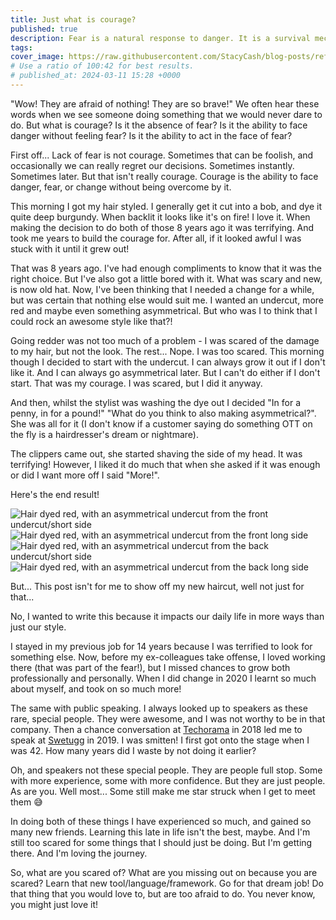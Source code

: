 ```yaml
---
title: Just what is courage?
published: true
description: Fear is a natural response to danger. It is a survival mechanism that is triggered when we are in danger. Courage is the ability to face danger, fear, or change without being overcome by it. It is the ability to act in the face of fear.
tags: 
cover_image: https://raw.githubusercontent.com/StacyCash/blog-posts/refs/heads/main/general/2024/feel-the-fear/cover-image.jpg
# Use a ratio of 100:42 for best results.
# published_at: 2024-03-11 15:28 +0000
---
```


"Wow! They are afraid of nothing! They are so brave!" We often hear these words when we see someone doing something that we would never dare to do. But what is courage? Is it the absence of fear? Is it the ability to face danger without feeling fear? Is it the ability to act in the face of fear?

First off... Lack of fear is not courage. Sometimes that can be foolish, and occasionally we can really regret our decisions. Sometimes instantly. Sometimes later. But that isn't really courage. Courage is the ability to face danger, fear, or change without being overcome by it.

This morning I got my hair styled. I generally get it cut into a bob, and dye it quite deep burgundy. When backlit it looks like it's on fire! I love it. When making the decision to do both of those 8 years ago it was terrifying. And took me years to build the courage for. After all, if it looked awful I was stuck with it until it grew out!

That was 8 years ago. I've had enough compliments to know that it was the right choice. But I've also got a little bored with it. What was scary and new, is now old hat. Now, I've been thinking that I needed a change for a while, but was certain that nothing else would suit me. I wanted an undercut, more red and maybe even something asymmetrical. But who was I to think that I could rock an awesome style like that?!

Going redder was not too much of a problem - I was scared of the damage to my hair, but not the look. The rest... Nope. I was too scared. This morning though I decided to start with the undercut. I can always grow it out if I don't like it. And I can always go asymmetrical later. But I can't do either if I don't start. That was my courage. I was scared, but I did it anyway.

And then, whilst the stylist was washing the dye out I decided "In for a penny, in for a pound!" "What do you think to also making asymmetrical?". She was all for it (I don't know if a customer saying do something OTT on the fly is a hairdresser's dream or nightmare).

The clippers came out, she started shaving the side of my head. It was terrifying! However, I liked it do much that when she asked if it was enough or did I want more off I said "More!".

Here's the end result!

![Hair dyed red, with an asymmetrical undercut from the front undercut/short side](https://raw.githubusercontent.com/StacyCash/blog-posts/refs/heads/main/general/2024/feel-the-fear/stacy-hair-1.jpeg)
![Hair dyed red, with an asymmetrical undercut from the front long side](https://raw.githubusercontent.com/StacyCash/blog-posts/refs/heads/main/general/2024/feel-the-fear/stacy-hair-4.jpeg)
![Hair dyed red, with an asymmetrical undercut from the back undercut/short side](https://raw.githubusercontent.com/StacyCash/blog-posts/refs/heads/main/general/2024/feel-the-fear/stacy-hair-3.jpeg)
![Hair dyed red, with an asymmetrical undercut from the back long side](https://raw.githubusercontent.com/StacyCash/blog-posts/refs/heads/main/general/2024/feel-the-fear/stacy-hair-2.jpeg)

But... This post isn't for me to show off my new haircut, well not just for that...

No, I wanted to write this because it impacts our daily life in more ways than just our style.

I stayed in my previous job for 14 years because I was terrified to look for something else. Now, before my ex-colleagues take offense, I loved working there (that was part of the fear!), but I missed chances to grow both professionally and personally. When I did change in 2020 I learnt so much about myself, and took on so much more!

The same with public speaking. I always looked up to speakers as these rare, special people. They were awesome, and I was not worthy to be in that company. Then a chance conversation at [Techorama](https://techorama.nl/) in 2018 led me to speak at [Swetugg](https://swetugg.se) in 2019. I was smitten! I first got onto the stage when I was 42. How many years did I waste by not doing it earlier?

Oh, and speakers not these special people. They are people full stop. Some with more experience, some with more confidence. But they are just people. As are you. Well most... Some still make me star struck when I get to meet them 😅

In doing both of these things I have experienced so much, and gained so many new friends. Learning this late in life isn't the best, maybe. And I'm still too scared for some things that I should just be doing. But I'm getting there. And I'm loving the journey.

So, what are you scared of? What are you missing out on because you are scared? Learn that new tool/language/framework. Go for that dream job! Do that thing that you would love to, but are too afraid to do. You never know, you might just love it!
